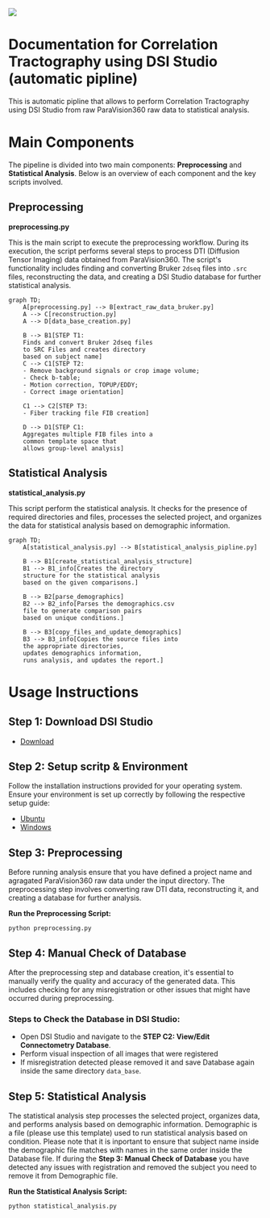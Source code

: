 ![](https://mermaid.ink/svg/your-mermaid-code)

# Documentation for Correlation Tractography using DSI Studio (automatic pipline)



This is automatic pipline that allows to perform Correlation Tractography using DSI Studio from raw ParaVision360 raw data to statistical analysis.  

# Main Components

The pipeline is divided into two main components: **Preprocessing** and **Statistical Analysis**. Below is an overview of each component and the key scripts involved.

## Preprocessing 
**preprocessing.py**

This is the main script to execute the preprocessing workflow. During its execution, the script performs several steps to process DTI (Diffusion Tensor Imaging) data obtained from ParaVision360. The script's functionality includes finding and converting Bruker `2dseq` files into `.src` files, reconstructing the data, and creating a DSI Studio database for further statistical analysis.

```mermaid
graph TD;
    A[preprocessing.py] --> B[extract_raw_data_bruker.py]
    A --> C[reconstruction.py]
    A --> D[data_base_creation.py]

    B --> B1[STEP T1: 
    Finds and convert Bruker 2dseq files 
    to SRC Files and creates directory 
    based on subject name]
    C --> C1[STEP T2: 
    - Remove background signals or crop image volume;
    - Check b-table; 
    - Motion correction, TOPUP/EDDY;
    - Correct image orientation]

    C1 --> C2[STEP T3: 
    - Fiber tracking file FIB creation]

    D --> D1[STEP C1: 
    Aggregates multiple FIB files into a 
    common template space that 
    allows group-level analysis]
```


## Statistical Analysis

**statistical_analysis.py**

This script perform the statistical analysis. It checks for the presence of required directories and files, processes the selected project, and organizes the data for statistical analysis based on demographic information.

```mermaid
graph TD;
    A[statistical_analysis.py] --> B[statistical_analysis_pipline.py]

    B --> B1[create_statistical_analysis_structure]
    B1 --> B1_info[Creates the directory 
    structure for the statistical analysis 
    based on the given comparisons.]

    B --> B2[parse_demographics]
    B2 --> B2_info[Parses the demographics.csv 
    file to generate comparison pairs 
    based on unique conditions.]

    B --> B3[copy_files_and_update_demographics]
    B3 --> B3_info[Copies the source files into 
    the appropriate directories, 
    updates demographics information, 
    runs analysis, and updates the report.]
```

# Usage Instructions

## Step 1: Download DSI Studio

* [Download](https://dsi-studio.labsolver.org/download.html)

## Step 2: Setup scritp & Environment
Follow the installation instructions provided for your operating system. Ensure your environment is set up correctly by following the respective setup guide:

* [Ubuntu](./doc/ubuntu_setup.md)
* [Windows](./doc/windows_setup.md)

## Step 3: Preprocessing

Before running analysis ensure that you have defined a project name and agragated ParaVision360 raw data under the input directory. The preprocessing step involves converting raw DTI data, reconstructing it, and creating a database for further analysis.

**Run the Preprocessing Script:**
```
python preprocessing.py
```

## Step 4: Manual Check of Database

After the preprocessing step and database creation, it's essential to manually verify the quality and accuracy of the generated data. This includes checking for any misregistration or other issues that might have occurred during preprocessing.

### Steps to Check the Database in DSI Studio:

- Open DSI Studio and navigate to the **STEP C2: View/Edit Connectometry Database**.
- Perform visual inspection of all images that were registered
- If misregistration detected please removed it and save Database again inside the same directory `data_base`.


## Step 5: Statistical Analysis

The statistical analysis step processes the selected project, organizes data, and performs analysis based on demographic information. Demographic is a file (please use this template) used to run statistical analysis based on condition. Please note that it is inportant to ensure that subject name inside the demographic file matches with names in the same order inside the Database file. If during the **Step 3: Manual Check of Database** you have detected any issues with registration and removed the subject you need to remove it from Demographic file. 


**Run the Statistical Analysis Script:**
```
python statistical_analysis.py
```

